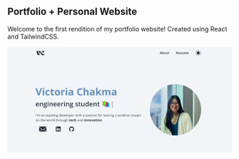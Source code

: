 ## Portfolio + Personal Website

Welcome to the first rendition of my portfolio website! Created using React and TailwindCSS. 

![homepage](homepage.png)
